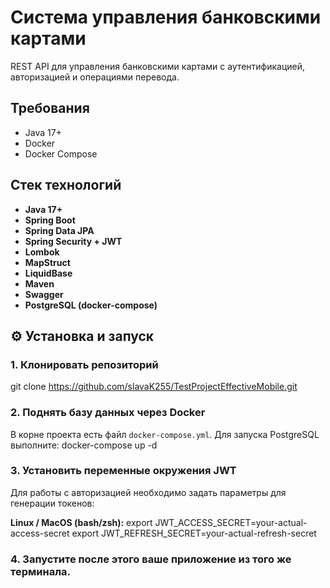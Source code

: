 # Система управления банковскими картами

REST API для управления банковскими картами с аутентификацией, авторизацией и операциями перевода.

##  Требования
- Java 17+
- Docker
- Docker Compose
  
##  Стек технологий
- **Java 17+**
- **Spring Boot**
- **Spring Data JPA**
- **Spring Security + JWT**
- **Lombok**
- **MapStruct**
- **LiquidBase**
- **Maven**
- **Swagger**
- **PostgreSQL (docker-compose)**

## ⚙️ Установка и запуск

### 1. Клонировать репозиторий
git clone https://github.com/slavaK255/TestProjectEffectiveMobile.git

### 2. Поднять базу данных через Docker
В корне проекта есть файл `docker-compose.yml`. Для запуска PostgreSQL выполните:
docker-compose up -d

### 3. Установить переменные окружения JWT
Для работы с авторизацией необходимо задать параметры для генерации токенов:

**Linux / MacOS (bash/zsh):**
export JWT_ACCESS_SECRET=your-actual-access-secret
export JWT_REFRESH_SECRET=your-actual-refresh-secret

### 4. Запустите после этого ваше приложение из того же терминала. 
